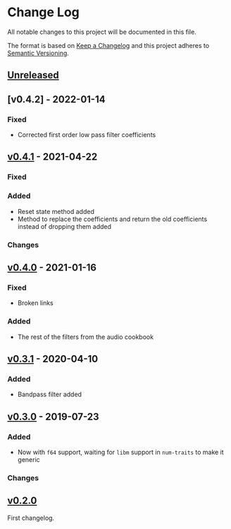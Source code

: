 # Change Log

All notable changes to this project will be documented in this file.

The format is based on [Keep a Changelog](http://keepachangelog.com/)
and this project adheres to [Semantic Versioning](http://semver.org/).

## [Unreleased]

## [v0.4.2] - 2022-01-14

### Fixed

- Corrected first order low pass filter coefficients

## [v0.4.1] - 2021-04-22

### Fixed

### Added

* Reset state method added
* Method to replace the coefficients and return the old coefficients instead of dropping them added

### Changes

## [v0.4.0] - 2021-01-16

### Fixed

* Broken links

### Added

* The rest of the filters from the audio cookbook

## [v0.3.1] - 2020-04-10

### Added

* Bandpass filter added

## [v0.3.0] - 2019-07-23

### Added

* Now with `f64` support, waiting for `libm` support in `num-traits` to make it generic

### Changes

## [v0.2.0]

First changelog.


[Unreleased]: https://github.com/korken89/biquad-rs/compare/v0.4.2...master
[v0.4.1]: https://github.com/korken89/biquad-rs/compare/v0.4.1...v0.4.2
[v0.4.1]: https://github.com/korken89/biquad-rs/compare/v0.4.0...v0.4.1
[v0.4.0]: https://github.com/korken89/biquad-rs/compare/v0.3.1...v0.4.0
[v0.3.1]: https://github.com/korken89/biquad-rs/compare/v0.3.0...v0.3.1
[v0.3.0]: https://github.com/korken89/biquad-rs/compare/v0.2.0...v0.3.0
[v0.2.0]: https://github.com/korken89/biquad-rs/compare/v0.1.0...v0.2.0
